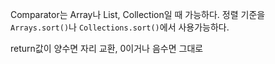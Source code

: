 Comparator는 Array나 List, Collection일 때 가능하다.
정렬 기준을 `Arrays.sort()`나 `Collections.sort()`에서 사용가능하다.

return값이 양수면 자리 교환, 0이거나 음수면 그대로